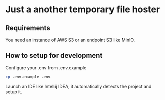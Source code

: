 # Just a another temporary file hoster

## Requirements

You need an instance of AWS S3 or an endpoint S3 like MinIO.

## How to setup for development

Configure your .env from .env.example

```sh
cp .env.example .env
```

Launch an IDE like Intellij IDEA, it automatically detects the project and setup it.
